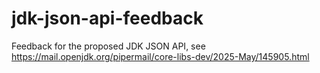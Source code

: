 # jdk-json-api-feedback
Feedback for the proposed JDK JSON API, see https://mail.openjdk.org/pipermail/core-libs-dev/2025-May/145905.html
